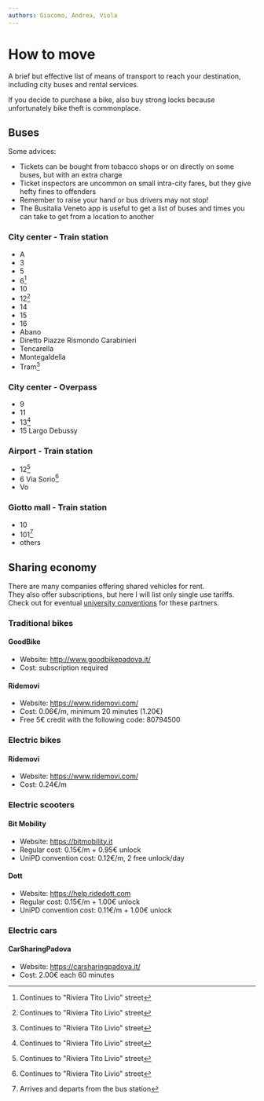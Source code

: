 ```yaml
---
authors: Giacomo, Andrea, Viola
---
```


# How to move

A brief but effective list of means of transport to reach your destination, including city buses and rental services.  

If you decide to purchase a bike, also buy strong locks because unfortunately bike theft is commonplace.

## Buses

Some advices:

- Tickets can be bought from tobacco shops or on directly on some buses, but with an extra charge
- Ticket inspectors are uncommon on small intra-city fares, but they give hefty fines to offenders
- Remember to raise your hand or bus drivers may not stop!
- The Busitalia Veneto app is useful to get a list of buses and times you can take to get from a location to another

### City center - Train station

- A
- 3
- 5
- 6[^1]
- 10
- 12[^1]
- 14
- 15
- 16
- Abano
- Diretto Piazze Rismondo Carabinieri
- Tencarella
- Montegaldella
- Tram[^1]
<!-- - Diretto Piazze - Olandini (suppressed) -->

### City center - Overpass

<!--A second best, the overpass is just 2 minutes of walk from the train station -->

- 9
- 11
- 13[^1]
- 15 Largo Debussy

### Airport - Train station

- 12[^1]
- 6 Via Sorio[^1]
- Vo

### Giotto mall - Train station

<!-- For fucked up situations -->

- 10
- 101[^2]
- others

## Sharing economy

There are many companies offering shared vehicles for rent.  
They also offer subscriptions, but here I will list only single use tariffs.  
Check out for eventual [university conventions](https://www.sostenibile.unipd.it/in-evidenza/mobilita-sostenibile-tre-nuove-convenzioni-per-la-comunita-universitaria/) for these partners.

### Traditional bikes

#### GoodBike

- Website: <http://www.goodbikepadova.it/>
- Cost: subscription required

<!--
http://www.goodbikepadova.it/frmAbbonati.aspx
-->

#### Ridemovi

- Website: <https://www.ridemovi.com/>
- Cost: 0.06€/m, minimum 20 minutes (1.20€)
- Free 5€ credit with the following code: 80794500

### Electric bikes

#### Ridemovi

- Website: <https://www.ridemovi.com/>
- Cost: 0.24€/m

### Electric scooters

#### Bit Mobility

- Website: <https://bitmobility.it>
- Regular cost: 0.15€/m + 0.95€ unlock 
- UniPD convention cost: 0.12€/m, 2 free unlock/day

<!--
https://bitmobility.it/tariffe-e-abbonamenti/
-->

#### Dott

- Website: <https://help.ridedott.com>
- Regular cost: 0.15€/m + 1.00€ unlock
- UniPD convention cost: 0.11€/m + 1.00€ unlock

<!--
https://help.ridedott.com/hc/en-us/articles/360013413834-How-much-does-it-cost-
-->

### Electric cars

#### CarSharingPadova

- Website: <https://carsharingpadova.it/>
- Cost: 2.00€ each 60 minutes



[^1]: Continues to "Riviera Tito Livio" street
[^2]: Arrives and departs from the bus station

